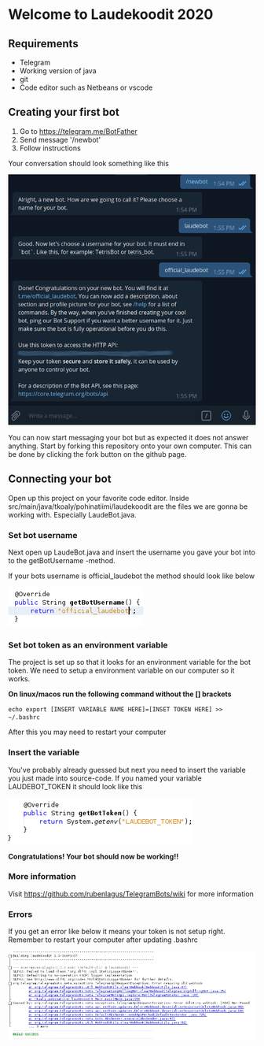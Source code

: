 # Welcome to Laudekoodit 2020

## Requirements

  - Telegram
  - Working version of java
  - git
  - Code editor such as Netbeans or vscode

## Creating your first bot

1. Go to https://telegram.me/BotFather
2. Send message '/newbot'
3. Follow instructions

Your conversation should look something like this

![conversation](images/laudekoodit.png)

You can now start messaging your bot but as expected it does not answer anything. Start by forking this repository onto your own computer. This can be done by clicking the fork button on the github page.

## Connecting your bot

Open up this project on your favorite code editor. Inside src/main/java/tkoaly/pohinatiimi/laudekoodit are the files we are gonna be working with. Especially LaudeBot.java.

### Set bot username

Next open up LaudeBot.java and insert the username you gave your bot into to the getBotUsername -method.

If your bots username is official_laudebot the method should look like below

![setUsername](images/settingUsername.png)

### Set bot token as an environment variable

The project is set up so that it looks for an environment variable for the bot token. We need to setup a environment variable on our computer so it works. 

**On linux/macos run the following command without the [] brackets**

    echo export [INSERT VARIABLE NAME HERE]=[INSET TOKEN HERE] >> ~/.bashrc

After this you may need to restart your computer

### Insert the variable

You've probably already guessed but next you need to insert the variable you just made into source-code. If you named your variable LAUDEBOT_TOKEN it should look like this

![token](images/token.png)

**Congratulations! Your bot should now be working!!**

### More information

Visit https://github.com/rubenlagus/TelegramBots/wiki for more information

### Errors

If you get an error like below it means your token is not setup right. Remember to restart your computer after updating .bashrc

![error](images/error.png)